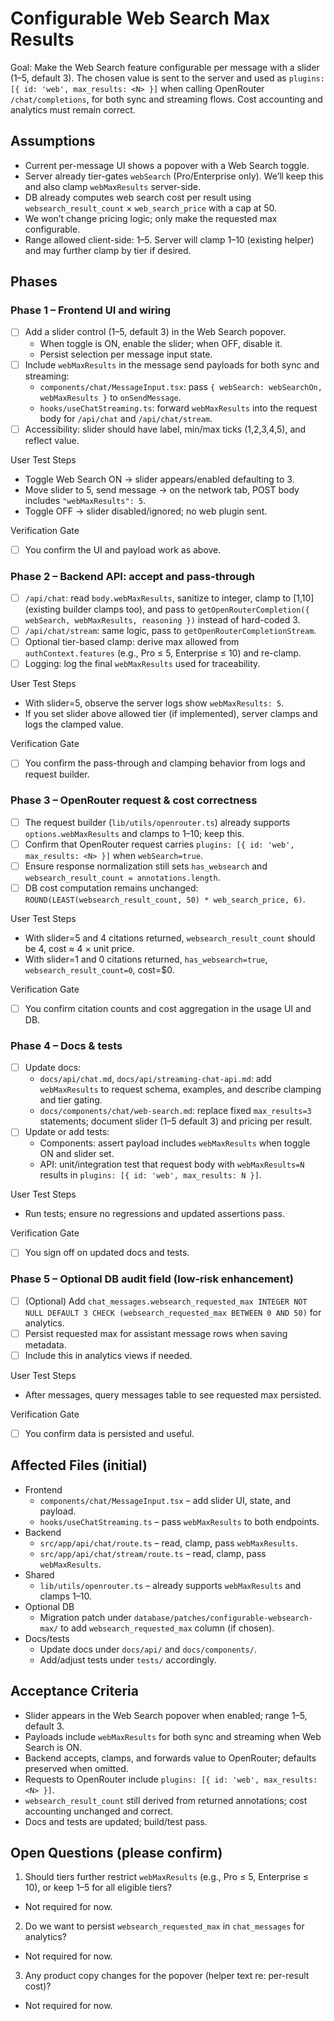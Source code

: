 # Configurable Web Search Max Results

Goal: Make the Web Search feature configurable per message with a slider (1–5, default 3). The chosen value is sent to the server and used as `plugins: [{ id: 'web', max_results: <N> }]` when calling OpenRouter `/chat/completions`, for both sync and streaming flows. Cost accounting and analytics must remain correct.

## Assumptions

- Current per-message UI shows a popover with a Web Search toggle.
- Server already tier-gates `webSearch` (Pro/Enterprise only). We’ll keep this and also clamp `webMaxResults` server-side.
- DB already computes web search cost per result using `websearch_result_count` × `web_search_price` with a cap at 50.
- We won’t change pricing logic; only make the requested max configurable.
- Range allowed client-side: 1–5. Server will clamp 1–10 (existing helper) and may further clamp by tier if desired.

## Phases

### Phase 1 – Frontend UI and wiring

- [ ] Add a slider control (1–5, default 3) in the Web Search popover.
  - When toggle is ON, enable the slider; when OFF, disable it.
  - Persist selection per message input state.
- [ ] Include `webMaxResults` in the message send payloads for both sync and streaming:
  - `components/chat/MessageInput.tsx`: pass `{ webSearch: webSearchOn, webMaxResults }` to `onSendMessage`.
  - `hooks/useChatStreaming.ts`: forward `webMaxResults` into the request body for `/api/chat` and `/api/chat/stream`.
- [ ] Accessibility: slider should have label, min/max ticks (1,2,3,4,5), and reflect value.

User Test Steps

- Toggle Web Search ON → slider appears/enabled defaulting to 3.
- Move slider to 5, send message → on the network tab, POST body includes `"webMaxResults": 5`.
- Toggle OFF → slider disabled/ignored; no web plugin sent.

Verification Gate

- [ ] You confirm the UI and payload work as above.

### Phase 2 – Backend API: accept and pass-through

- [ ] `/api/chat`: read `body.webMaxResults`, sanitize to integer, clamp to [1,10] (existing builder clamps too), and pass to `getOpenRouterCompletion({ webSearch, webMaxResults, reasoning })` instead of hard-coded 3.
- [ ] `/api/chat/stream`: same logic, pass to `getOpenRouterCompletionStream`.
- [ ] Optional tier-based clamp: derive max allowed from `authContext.features` (e.g., Pro ≤ 5, Enterprise ≤ 10) and re-clamp.
- [ ] Logging: log the final `webMaxResults` used for traceability.

User Test Steps

- With slider=5, observe the server logs show `webMaxResults: 5`.
- If you set slider above allowed tier (if implemented), server clamps and logs the clamped value.

Verification Gate

- [ ] You confirm the pass-through and clamping behavior from logs and request builder.

### Phase 3 – OpenRouter request & cost correctness

- [ ] The request builder (`lib/utils/openrouter.ts`) already supports `options.webMaxResults` and clamps to 1–10; keep this.
- [ ] Confirm that OpenRouter request carries `plugins: [{ id: 'web', max_results: <N> }]` when `webSearch=true`.
- [ ] Ensure response normalization still sets `has_websearch` and `websearch_result_count = annotations.length`.
- [ ] DB cost computation remains unchanged: `ROUND(LEAST(websearch_result_count, 50) * web_search_price, 6)`.

User Test Steps

- With slider=5 and 4 citations returned, `websearch_result_count` should be 4, cost ≈ 4 × unit price.
- With slider=1 and 0 citations returned, `has_websearch=true`, `websearch_result_count=0`, cost=$0.

Verification Gate

- [ ] You confirm citation counts and cost aggregation in the usage UI and DB.

### Phase 4 – Docs & tests

- [ ] Update docs:
  - `docs/api/chat.md`, `docs/api/streaming-chat-api.md`: add `webMaxResults` to request schema, examples, and describe clamping and tier gating.
  - `docs/components/chat/web-search.md`: replace fixed `max_results=3` statements; document slider (1–5 default 3) and pricing per result.
- [ ] Update or add tests:
  - Components: assert payload includes `webMaxResults` when toggle ON and slider set.
  - API: unit/integration test that request body with `webMaxResults=N` results in `plugins: [{ id: 'web', max_results: N }]`.

User Test Steps

- Run tests; ensure no regressions and updated assertions pass.

Verification Gate

- [ ] You sign off on updated docs and tests.

### Phase 5 – Optional DB audit field (low-risk enhancement)

- [ ] (Optional) Add `chat_messages.websearch_requested_max INTEGER NOT NULL DEFAULT 3 CHECK (websearch_requested_max BETWEEN 0 AND 50)` for analytics.
- [ ] Persist requested max for assistant message rows when saving metadata.
- [ ] Include this in analytics views if needed.

User Test Steps

- After messages, query messages table to see requested max persisted.

Verification Gate

- [ ] You confirm data is persisted and useful.

## Affected Files (initial)

- Frontend
  - `components/chat/MessageInput.tsx` – add slider UI, state, and payload.
  - `hooks/useChatStreaming.ts` – pass `webMaxResults` to both endpoints.
- Backend
  - `src/app/api/chat/route.ts` – read, clamp, pass `webMaxResults`.
  - `src/app/api/chat/stream/route.ts` – read, clamp, pass `webMaxResults`.
- Shared
  - `lib/utils/openrouter.ts` – already supports `webMaxResults` and clamps 1–10.
- Optional DB
  - Migration patch under `database/patches/configurable-websearch-max/` to add `websearch_requested_max` column (if chosen).
- Docs/tests
  - Update docs under `docs/api/` and `docs/components/`.
  - Add/adjust tests under `tests/` accordingly.

## Acceptance Criteria

- Slider appears in the Web Search popover when enabled; range 1–5, default 3.
- Payloads include `webMaxResults` for both sync and streaming when Web Search is ON.
- Backend accepts, clamps, and forwards value to OpenRouter; defaults preserved when omitted.
- Requests to OpenRouter include `plugins: [{ id: 'web', max_results: <N> }]`.
- `websearch_result_count` still derived from returned annotations; cost accounting unchanged and correct.
- Docs and tests are updated; build/test pass.

## Open Questions (please confirm)

1. Should tiers further restrict `webMaxResults` (e.g., Pro ≤ 5, Enterprise ≤ 10), or keep 1–5 for all eligible tiers?

- Not required for now.

2. Do we want to persist `websearch_requested_max` in `chat_messages` for analytics?

- Not required for now.

3. Any product copy changes for the popover (helper text re: per-result cost)?

- Not required for now.

